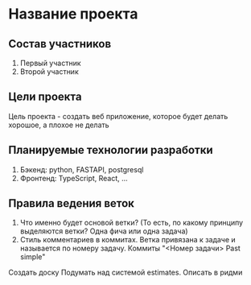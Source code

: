 # Название проекта
## Состав участников
1. Первый участник
2. Второй участник

## Цели проекта
Цель проекта - создать веб приложение, которое будет делать хорошое, а плохое не делать

## Планируемые технологии разработки
1. Бэкенд: python, FASTAPI, postgresql
2. Фронтенд: TypeScript, React, ...

## Правила ведения веток
1. Что именно будет основой ветки? (То есть, по какому принципу выделяются ветки? Одна фича или одна задача)
2. Стиль комментариев в коммитах. Ветка привязана к задаче и называется по номеру задачу. Коммиты "<Номер задачи> Past simple"


Создать доску
Подумать над системой estimates. Описать в ридми
